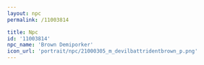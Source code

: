 ```yaml
---
layout: npc
permalink: /11003814

title: Npc
id: '11003814'
npc_name: 'Brown Demiporker'
icon_url: 'portrait/npc/21000305_m_devilbattridentbrown_p.png'
---
```

